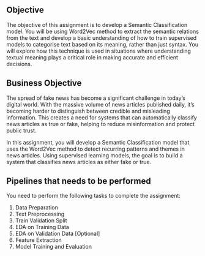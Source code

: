 ## Objective
The objective of this assignment is to develop a Semantic Classification model. You will be using Word2Vec method to extract the semantic relations from the text and develop a basic understanding of how to train supervised models to categorise text based on its meaning, rather than just syntax. You will explore how this technique is used in situations where understanding textual meaning plays a critical role in making accurate and efficient decisions.

## Business Objective

The spread of fake news has become a significant challenge in today’s digital world. With the massive volume of news articles published daily, it’s becoming harder to distinguish between credible and misleading information. This creates a need for systems that can automatically classify news articles as true or fake, helping to reduce misinformation and protect public trust.


In this assignment, you will develop a Semantic Classification model that uses the Word2Vec method to detect recurring patterns and themes in news articles. Using supervised learning models, the goal is to build a system that classifies news articles as either fake or true.

<h2> Pipelines that needs to be performed </h2>

You need to perform the following tasks to complete the assignment:

<ol type="1">

  <li> Data Preparation
  <li> Text Preprocessing
  <li> Train Validation Split
  <li> EDA on Training Data
  <li> EDA on Validation Data [Optional]
  <li> Feature Extraction
  <li> Model Training and Evaluation

</ol>
